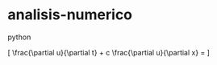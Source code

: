 # analisis-numerico
python

\[
\frac{\partial u}{\partial t} + c \frac{\partial u}{\partial x} = 
\]
